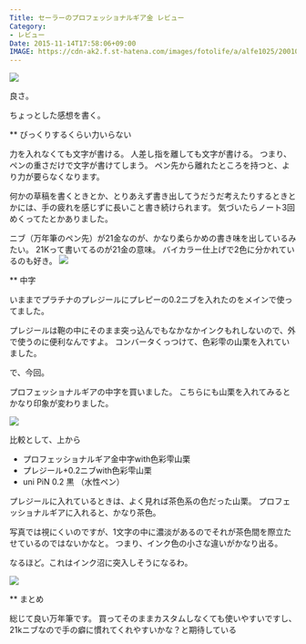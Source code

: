 ```yaml
---
Title: セーラーのプロフェッショナルギア金 レビュー
Category:
- レビュー
Date: 2015-11-14T17:58:06+09:00
IMAGE: https://cdn-ak2.f.st-hatena.com/images/fotolife/a/alfe1025/20010325/20010325001520.jpg
---
```


<span itemtype="http://schema.org/Photograph" itemscope="itemscope"><img class="magnifiable" src="https://cdn-ak2.f.st-hatena.com/images/fotolife/a/alfe1025/20010325/20010325001510.jpg" itemprop="image"></span>

良さ。


ちょっとした感想を書く。


** びっくりするくらい力いらない

力を入れなくても文字が書ける。
人差し指を離しても文字が書ける。
つまり、ペンの重さだけで文字が書けてしまう。
ペン先から離れたところを持つと、より力が要らなくなります。


何かの草稿を書くときとか、とりあえず書き出してうだうだ考えたりするときとかには、手の疲れを感じずに長いこと書き続けられます。
気づいたらノート3回めくってたとかありました。


ニブ（万年筆のペン先）が21金なのが、かなり柔らかめの書き味を出しているみたい。
21Kって書いてるのが21金の意味。
バイカラー仕上げで2色に分かれているのも好き。
<span itemtype="http://schema.org/Photograph" itemscope="itemscope"><img class="magnifiable" src="https://cdn-ak2.f.st-hatena.com/images/fotolife/a/alfe1025/20010325/20010325001520.jpg" itemprop="image"></span>



** 中字

いままでプラチナのプレジールにプレピーの0.2ニブを入れたのをメインで使ってました。

プレジールは鞄の中にそのまま突っ込んでもなかなかインクもれしないので、外で使うのに便利なんですよ。
コンバータくっつけて、色彩雫の山栗を入れていました。


で、今回。

プロフェッショナルギアの中字を買いました。
こちらにも山栗を入れてみるとかなり印象が変わりました。

<span itemtype="http://schema.org/Photograph" itemscope="itemscope"><img class="magnifiable" src="https://cdn-ak2.f.st-hatena.com/images/fotolife/a/alfe1025/20010325/20010325001530.jpg" itemprop="image"></span>

比較として、上から

- プロフェッショナルギア金中字with色彩雫山栗
- プレジール+0.2ニブwith色彩雫山栗
- uni PiN 0.2 黒 （水性ペン）

プレジールに入れているときは、よく見れば茶色系の色だった山栗。
プロフェッショナルギアに入れると、かなり茶色。

写真では視にくいのですが、1文字の中に濃淡があるのでそれが茶色間を際立たせているのではないかなと。
つまり、インク色の小さな違いがかなり出る。

なるほど。これはインク沼に突入しそうになるわ。

<span itemtype="http://schema.org/Photograph" itemscope="itemscope"><img class="magnifiable" src="https://cdn-ak2.f.st-hatena.com/images/fotolife/a/alfe1025/20010325/20010325001540.jpg" itemprop="image"></span>


** まとめ

総じて良い万年筆です。
買ってそのままカスタムしなくても使いやすいですし、21kニブなので手の癖に慣れてくれやすいかな？と期待している
